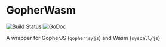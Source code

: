 # GopherWasm

[![Build Status](https://travis-ci.org/gopherjs/gopherwasm.svg?branch=master)](https://travis-ci.org/gopherjs/gopherwasm)
[![GoDoc](https://godoc.org/github.com/gopherjs/gopherwasm/js?status.svg)](http://godoc.org/github.com/gopherjs/gopherwasm/js)

A wrapper for GopherJS (`gopherjs/js`) and Wasm (`syscall/js`)
